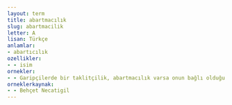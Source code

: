 ```yaml
---
layout: term
title: abartmacılık
slug: abartmacilik
letter: A
lisan: Türkçe
anlamlar:
- abartıcılık
ozellikler:
- - isim
ornekler:
- - Garipçilerde bir taklitçilik, abartmacılık varsa onun bağlı olduğu şiirde de vardır bu kusur.
orneklerkaynak:
- - Behçet Necatigil
---
```

